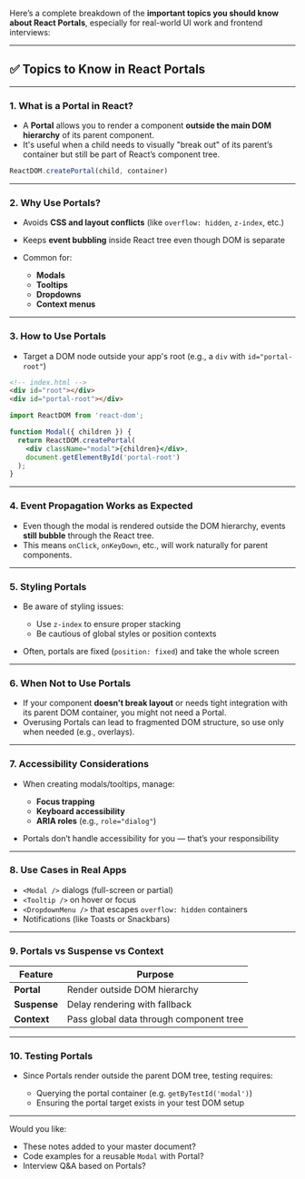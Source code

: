 Here’s a complete breakdown of the **important topics you should know about React Portals**, especially for real-world UI work and frontend interviews:

---

## ✅ Topics to Know in React Portals

---

### 1. **What is a Portal in React?**

* A **Portal** allows you to render a component **outside the main DOM hierarchy** of its parent component.
* It's useful when a child needs to visually "break out" of its parent’s container but still be part of React’s component tree.

```jsx
ReactDOM.createPortal(child, container)
```

---

### 2. **Why Use Portals?**

* Avoids **CSS and layout conflicts** (like `overflow: hidden`, `z-index`, etc.)
* Keeps **event bubbling** inside React tree even though DOM is separate
* Common for:

  * **Modals**
  * **Tooltips**
  * **Dropdowns**
  * **Context menus**

---

### 3. **How to Use Portals**

* Target a DOM node outside your app's root (e.g., a `div` with `id="portal-root"`)

```html
<!-- index.html -->
<div id="root"></div>
<div id="portal-root"></div>
```

```jsx
import ReactDOM from 'react-dom';

function Modal({ children }) {
  return ReactDOM.createPortal(
    <div className="modal">{children}</div>,
    document.getElementById('portal-root')
  );
}
```

---

### 4. **Event Propagation Works as Expected**

* Even though the modal is rendered outside the DOM hierarchy, events **still bubble** through the React tree.
* This means `onClick`, `onKeyDown`, etc., will work naturally for parent components.

---

### 5. **Styling Portals**

* Be aware of styling issues:

  * Use `z-index` to ensure proper stacking
  * Be cautious of global styles or position contexts
* Often, portals are fixed (`position: fixed`) and take the whole screen

---

### 6. **When Not to Use Portals**

* If your component **doesn’t break layout** or needs tight integration with its parent DOM container, you might not need a Portal.
* Overusing Portals can lead to fragmented DOM structure, so use only when needed (e.g., overlays).

---

### 7. **Accessibility Considerations**

* When creating modals/tooltips, manage:

  * **Focus trapping**
  * **Keyboard accessibility**
  * **ARIA roles** (e.g., `role="dialog"`)
* Portals don’t handle accessibility for you — that’s your responsibility

---

### 8. **Use Cases in Real Apps**

* `<Modal />` dialogs (full-screen or partial)
* `<Tooltip />` on hover or focus
* `<DropdownMenu />` that escapes `overflow: hidden` containers
* Notifications (like Toasts or Snackbars)

---

### 9. **Portals vs Suspense vs Context**

| Feature      | Purpose                                 |
| ------------ | --------------------------------------- |
| **Portal**   | Render outside DOM hierarchy            |
| **Suspense** | Delay rendering with fallback           |
| **Context**  | Pass global data through component tree |

---

### 10. **Testing Portals**

* Since Portals render outside the parent DOM tree, testing requires:

  * Querying the portal container (e.g. `getByTestId('modal')`)
  * Ensuring the portal target exists in your test DOM setup

---

Would you like:

* These notes added to your master document?
* Code examples for a reusable `Modal` with Portal?
* Interview Q\&A based on Portals?
